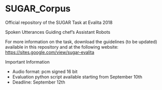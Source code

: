 # SUGAR_Corpus
Official repository of the SUGAR Task at Evalita 2018

Spoken Utterances Guiding chef’s Assistant Robots

For more information on the task, download the guidelines (to be updated) available in this repository and at the following website: https://sites.google.com/view/sugar-evalita


Important Information
- Audio format: pcm signed 16 bit
- Evaluation python script available starting from September 10th
- Deadline: September 12th